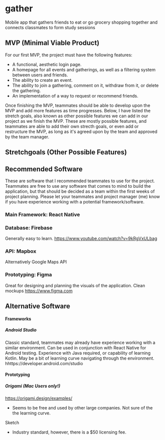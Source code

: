 # gather
Mobile app that gathers friends to eat or go grocery shopping together and connects classmates to form study sessions

## MVP (Minimal Viable Product)
   For our first MVP, the project must have the following features:
   
   - A functional, aesthetic login page.
   - A homepage for all events and gatherings, as well as a filtering system between users and friends.
   - The ability to create an event.
   - The ability to join a gathering, comment on it, withdraw from it, or delete the gathering.
   - An implementation of a way to request or recommend friends.
   
   Once finishing the MVP, teammates should be able to develop upon the MVP and add more features as time progresses. Below, I have listed the stretch goals, also known as other possible features we can add in our project as we finish the MVP. These are mostly possible features, and teammates are able to add their own strecth goals, or even add or restructure the MVP, as long as it's agreed upon by the team and approved by the team manager.
   
## Stretchgoals (Other Possible Features)

## Recommended Software
These are software that I recommended teammates to use for the project. Teammates are free to use any software that comes to mind to build the application, but that should be decided as a team within the first weeks of project planning. Please let your teammates and project manager (me) know if you have experience working with a potential framework/software.
   
### Main Framework: React Native 
   
### Database: Firebase
   Generally easy to learn. 
   https://www.youtube.com/watch?v=9kRgVxULbag
     
### API: Mapbox
   Alternatively Google Maps API
      
### Prototyping: Figma
   Great for designing and planning the visuals of the application. Clean mockups
   https://www.figma.com
   
## Alternative Software

#### Frameworks
   ##### Android Studio
   Classic standard, teammates may already have experience working with a similar environment. Can be used in conjunction with React Native for Android testing.
   Experience with Java required, or capability of learning Kotlin. May be a bit of learning curve navigating through the environment.
   hhttps://developer.android.com/studio
   
#### Prototyping
   ##### Origami (Mac Users only!)
   https://origami.design/examples/
   
   - Seems to be free and used by other large companies. Not sure of the the learning curve.
   
   Sketch
   
   - Industry standard, however, there is a $50 licensing fee. 
